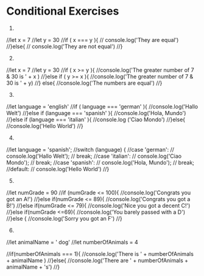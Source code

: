 # Conditional Exercises

1.

//let x = 7
//let y = 30
//if ( x === y ){
//	console.log('They are equal')
//}else{
//	console.log('They are not equal')
//}


2.

//let x = 7
//let y = 30
//if ( x >= y ){
//console.log('The greater number of 7 & 30 is ' + x )
//}else if ( y >= x ){
//console.log('The greater number of 7 & 30 is ' + y)
//} else{
//console.log('The numbers are equal')
//}


3.

//let language = 'english'
//if ( language === 'german' ){
//console.log('Hallo Welt')
//}else if (language === 'spanish' ){
//console.log('Hola, Mundo')
//}else if (language === 'italian' ){
//console.log ('Ciao Mondo')
//}else{
//console.log('Hello World')
//}


4.

//let language = 'spanish';
//switch (language) {
//case 'german':
//  console.log('Hallo Welt');
//  break;
//case 'italian':
//  console.log('Ciao Mondo');
//  break;
//case 'spanish':
//  console.log('Hola, Mundo');
//  break;
//default:
//  console.log('Hello World')
//}



5.

//let numGrade = 90
//if (numGrade <= 100){
//console.log('Congrats you got an A!')
//}else if(numGrade <= 89){
//console.log('Congrats you got a B!')
//}else if(numGrade <= 79){
//console.log('Nice you got a decent C!')
//}else if(numGrade <=69){
//console.log('You barely passed with a D')
//}else {
//console.log('Sorry you got an F')
//}



6.

//let animalName = ' dog'
//let numberOfAnimals = 4

//if(numberOfAnimals === 1){
//console.log('There is ' + numberOfAnimals + animalName )
//}else{
//console.log('There are ' + numberOfAnimals + animalName + 's')
//}
